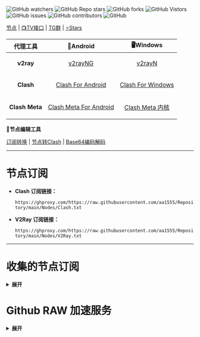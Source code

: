 <p>

  <img alt="GitHub watchers" src="https://img.shields.io/github/watchers/aa1555/Repository"> 

  <img alt="GitHub Repo stars" src="https://img.shields.io/github/stars/aa1555/Repository"> 

  <img alt="GitHub forks" src="https://img.shields.io/github/forks/aa1555/Repository">

  <img alt="GitHub Vistors" src="https://visitor-badge.laobi.icu/badge?page_id=aa1555.Repository">

  <img alt="GitHub issues" src="https://img.shields.io/github/issues/aa1555/Repository"> 

  <img alt="GitHub contributors" src="https://img.shields.io/github/contributors/aa1555/Repository"> 

  <img alt="GitHub" src="https://img.shields.io/github/license/aa1555/Repository">

</p>



[节点](https://github.com/aa1555/Repository/tree/main/Nodes)  | 
[📺TV接口](https://github.com/aa1555/Repository/blob/main/TV%E6%8E%A5%E5%8F%A3.md) | 
[TG群](https://github.com/aa1555/Repository/blob/main/TG%E7%BE%A4.md) | 
[⭐Stars](https://github.com/aa1555?tab=stars)



|  代理工具  | 📱Android  | 🖥Windows  |  
|  ----  | ----   | ----  |  
| <p align="center"><b>v2ray</b></p> | <p align="center">[v2rayNG](https://github.com/2dust/v2rayNG/releases)</p> |<p align="center"> [v2rayN](https://github.com/2dust/v2rayN/releases)</p> |  
| <p align="center"><b>Clash</b></p>  |<p align="center"> [Clash For Android](https://github.com/Kr328/ClashForAndroid/releases) </p>|<p align="center"> [Clash For Windows](https://github.com/Fndroid/clash_for_windows_pkg/releases) </p>|  
| <p align="center"><b>Clash Meta</b></p>  |<p align="center"> [Clash Meta For Android](https://github.com/MetaCubeX/ClashMetaForAndroid/releases) </p>|<p align="center"> [Clash Meta 内核](https://github.com/MetaCubeX/Clash.Meta/releases) </p>|  



 🔧<b>节点编辑工具</b>

[订阅转换](https://bianyuan.xyz/) | [节点转Clash](https://v1.v2rayse.com/v2ray-clash/) | [Base64编码解码](https://tool.oschina.net/encrypt?type=3)

<hr>



# 节点订阅

- <b>Clash 订阅链接：</b>

  `https://ghproxy.com/https://raw.githubusercontent.com/aa1555/Repository/main/Nodes/Clash.txt`

- <b>V2Ray 订阅链接：</b>

  `https://ghproxy.com/https://raw.githubusercontent.com/aa1555/Repository/main/Nodes/V2Ray.txt`

<hr>



# 收集的节点订阅

<details>
  <summary><b>展开</b></summary>

### 来源：[ermaozi /get_subscribe](https://github.com/ermaozi/get_subscribe) 

- <b>Clash订阅链接：</b>

  `https://ghproxy.com/https://raw.githubusercontent.com/ermaozi/get_subscribe/main/subscribe/clash.yml`

- <b>V2ray订阅链接：</b>

  `https://ghproxy.com/https://raw.githubusercontent.com/ermaozi/get_subscribe/main/subscribe/v2ray.txt`

<hr>

### 来源：[ermaozi01 / free_clash_vpn](https://github.com/ermaozi01/free_clash_vpn) 

- <b>Clash订阅链接：</b>

  `https://ghproxy.com/https://raw.githubusercontent.com/ermaozi01/free_clash_vpn/main/subscribe/clash.yml`

- <b>V2Ray订阅链接：</b>

  `https://ghproxy.com/https://raw.githubusercontent.com/ermaozi01/free_clash_vpn/main/subscribe/v2ray.txt`

<hr>

### 来源：[tbbatbb / Proxy](https://github.com/tbbatbb/Proxy) 

- <b>Clash订阅链接:</b>

  `https://ghproxy.com/https://raw.githubusercontent.com/tbbatbb/Proxy/master/dist/clash.config.yaml`
  
- <b>V2Ray订阅链接:</b>

  `https://ghproxy.com/https://raw.githubusercontent.com/tbbatbb/Proxy/master/dist/v2ray.config.txt`

<hr>

### 来源：[ripaojiedian / freenode](https://github.com/ripaojiedian/freenode)

- <b>Clash订阅：</b>

  `https://ghproxy.com/https://raw.githubusercontent.com/ripaojiedian/freenode/main/clash`

- <b>通用base64/v2ray订阅：</b>

  `https://ghproxy.com/https://raw.githubusercontent.com/ripaojiedian/freenode/main/sub`

<hr>

### 来源：[Paimonhub / Nodpai](https://github.com/Paimonhub/Nodpai)

 - <b>Clash订阅：</b>
 
   `https://sub.pmsub.me/clash.yaml`

- <b>通用base64/v2ray订阅：</b>

  `https://sub.pmsub.me/base64`

<hr>

### 来源：[mfuu / v2ray](https://github.com/mfuu/v2ray)

- <b>Clash订阅：</b>

  `https://ghproxy.com/https://raw.githubusercontent.com/mfuu/v2ray/master/clash.yaml`

- <b>V2Ray订阅链接:</b>

  `https://ghproxy.com/https://raw.githubusercontent.com/mfuu/v2ray/master/v2ray`

<hr>

### 来源：[Pawdroid/Free-servers](https://github.com/Pawdroid/Free-servers)

- <b>订阅链接：</b>

  `https://ghproxy.com/https://raw.githubusercontent.com/Pawdroid/Free-servers/main/sub`

<hr>

### 来源：TG群[OEO公益免费节点](https://t.me/oeo12)

- <b>Clash订阅链接：</b>

  `https://tt.vg/PZNLh`

- <b>通用订阅链接：</b>

  `https://tt.vg/eHAmR`

<hr>

### 来源：[ w1770946466/Auto_proxy](https://github.com/w1770946466/Auto_proxy)

<details>
  
  <summary><b>展开复制订阅链接</b></summary>

- <b>多协议Base64编码：</b>

  `https://ghproxy.com/https://raw.githubusercontent.com/w1770946466/Auto_proxy/main/Long_term_subscription_num`

  `合并节点总数: 910`

- <b>多协议Base64编码：</b>

  `https://ghproxy.com/https://raw.githubusercontent.com/w1770946466/Auto_proxy/main/Long_term_subscription1`

  `合并节点总数: 114`

- <b>多协议Base64编码：</b>

  `https://ghproxy.com/https://raw.githubusercontent.com/w1770946466/Auto_proxy/main/Long_term_subscription2`

  `合并节点总数: 114`

- <b>多协议Base64编码：</b>

  `https://ghproxy.com/https://raw.githubusercontent.com/w1770946466/Auto_proxy/main/Long_term_subscription3`

  `合并节点总数: 114`

- <b>多协议Base64编码：</b>

  `https://ghproxy.com/https://raw.githubusercontent.com/w1770946466/Auto_proxy/main/Long_term_subscription4`

  `合并节点总数: 114`

- <b>多协议Base64编码：</b>

  `https://ghproxy.com/https://raw.githubusercontent.com/w1770946466/Auto_proxy/main/Long_term_subscription5`

  `合并节点总数: 114`

- <b>多协议Base64编码：</b>

  `https://ghproxy.com/https://raw.githubusercontent.com/w1770946466/Auto_proxy/main/Long_term_subscription6`

  `合并节点总数: 114`

- <b>多协议Base64编码：</b>

  `https://ghproxy.com/https://raw.githubusercontent.com/w1770946466/Auto_proxy/main/Long_term_subscription7`

  `合并节点总数: 114`

- <b>多协议Base64编码：</b>

  `https://ghproxy.com/https://raw.githubusercontent.com/w1770946466/Auto_proxy/main/Long_term_subscription8`

  `合并节点总数: 112`

- <b>Clash 订阅链接：</b>

  `https://ghproxy.com/https://raw.githubusercontent.com/w1770946466/Auto_proxy/main/Long_term_subscription1.yaml`

- <b>Clash 订阅链接：</b>

  `https://ghproxy.com/https://raw.githubusercontent.com/w1770946466/Auto_proxy/main/Long_term_subscription2.yaml`

- <b>Clash 订阅链接：</b>

  `https://ghproxy.com/https://raw.githubusercontent.com/w1770946466/Auto_proxy/main/Long_term_subscription3.yaml`
  
</details>

</details>


# Github RAW 加速服务 

<details>
  
  <summary><b>展开</b></summary>
  
源码 
- `https://gitcdn.top/https://github.com/用户名/仓库名/raw/main/接口文件` 
  
 香港 `https://raw.iqiq.io/用户名/仓库名/main/接口文件` 
  
 新加坡 `https://raw.kgithub.com/用户名/仓库名/main/接口文件` 
  
 日本 
  
 `https://fastly.jsdelivr.net/gh/用户名/仓库名@main/接口文件` 
  
 `https://cdn.staticaly.com/gh/用户名/仓库名/main/接口文件` 
  
 `https://raw.fastgit.org/用户名/仓库名/main/接口文件` 
  
 韩国 
  
 `https://ghproxy.com/https://raw.githubusercontent.com/用户名/仓库名/main/接口文件` 
  
 `https://ghproxy.net/https://raw.githubusercontent.com/用户名/仓库名/main/接口文件` 
  
 `https://gcore.jsdelivr.net/gh/用户名/仓库名@main/接口文件` 
  
 `https://raw.githubusercontents.com/用户名/仓库名/main/接口文件` 
  
 # Github 静态加速 
  
 `https://cdn.staticaly.com/gh/用户名/仓库名/main/接口文件` 
  
 `https://cdn.jsdelivr.net/gh/用户名/仓库名@main/接口文件` 
  
 `https://purge.jsdelivr.net/gh/用户名/仓库名@main/接口文件`

</details>